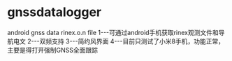 # gnssdatalogger
android gnss data rinex.o.n file 
1---可通过android手机获取rinex观测文件和导航电文
2---双频支持
3---简约风界面
4---目前只测试了小米8手机，功能正常，主要是得打开强制GNSS全面跟踪
